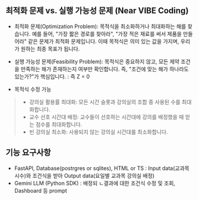 ## 최적화 문제 vs. 실행 가능성 문제 (Near VIBE Coding)
- 최적화 문제(Optimization Problem): 목적식을 최소화하거나 최대화하는 해를 찾습니다. 예를 들어, "가장 짧은 경로를 찾아라", "가장 적은 재료를 써서 제품을 만들어라" 같은 문제가 최적화 문제입니다. 이때 목적식은 의미 있는 값을 가지며, 우리가 원하는 최종 목표가 됩니다.

- 실행 가능성 문제(Feasibility Problem): 목적식은 중요하지 않고, 모든 제약 조건을 만족하는 해가 존재하는지 여부만 확인합니다. 즉, "조건에 맞는 해가 하나라도 있는가?"가 핵심입니다. : 즉 Z = 0
- 목적식 수정 가능
> - 강의실 활용률 최대화: 모든 시간 슬롯과 강의실의 조합 중 사용된 수를 최대화합니다.
> - 교수 선호 시간대 배정: 교수들이 선호하는 시간대에 강의를 배정했을 때 얻는 점수를 최대화합니다.
> - 빈 강의실 최소화: 사용되지 않는 강의실 시간대를 최소화합니다.
>
## 기능 요구사항
- FastAPI, Database(postrgres or sqlites), HTML or TS : Input data(교과목 시수)와 조건식을 받아 Output data(요일별 교과목 강의실 배정)
- Gemini LLM (Python SDK) : 배정되 ㄴ결과에 대한 조건식 수정 및 조회, Dashboard 등 prompt

